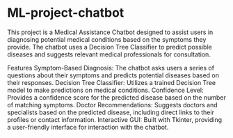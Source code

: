 # ML-project-chatbot
This project is a Medical Assistance Chatbot designed to assist users in diagnosing potential medical conditions based on the symptoms they provide. The chatbot uses a Decision Tree Classifier to predict possible diseases and suggests relevant medical professionals for consultation.

Features
Symptom-Based Diagnosis: The chatbot asks users a series of questions about their symptoms and predicts potential diseases based on their responses.
Decision Tree Classifier: Utilizes a trained Decision Tree model to make predictions on medical conditions.
Confidence Level: Provides a confidence score for the predicted disease based on the number of matching symptoms.
Doctor Recommendations: Suggests doctors and specialists based on the predicted disease, including direct links to their profiles or contact information.
Interactive GUI: Built with Tkinter, providing a user-friendly interface for interaction with the chatbot.
